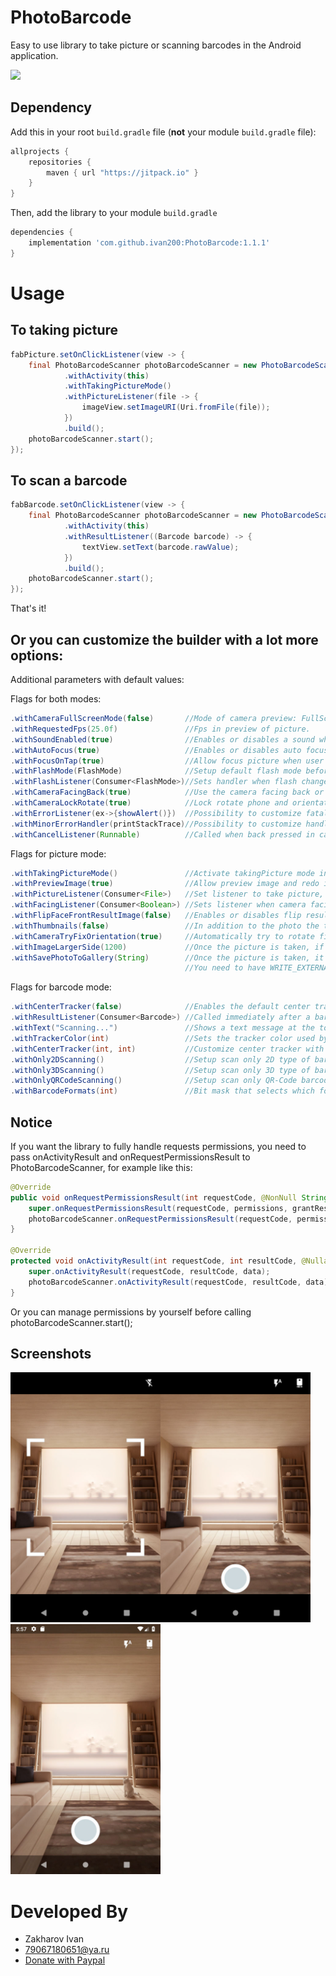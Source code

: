 # PhotoBarcode
Easy to use library to take picture or scanning barcodes in the Android application.

[![](https://jitpack.io/v/ivan200/PhotoBarcode.svg)](https://jitpack.io/#ivan200/PhotoBarcode)

## Dependency

Add this in your root `build.gradle` file (**not** your module `build.gradle` file):

```gradle
allprojects {
	repositories {
        maven { url "https://jitpack.io" }
    }
}
```

Then, add the library to your module `build.gradle`
```gradle
dependencies {
    implementation 'com.github.ivan200:PhotoBarcode:1.1.1'
}
```

# Usage

## To taking picture
```java
fabPicture.setOnClickListener(view -> {
    final PhotoBarcodeScanner photoBarcodeScanner = new PhotoBarcodeScannerBuilder()
            .withActivity(this)
            .withTakingPictureMode()
            .withPictureListener(file -> {
                imageView.setImageURI(Uri.fromFile(file));
            })
            .build();
    photoBarcodeScanner.start();
});
 ```
 
## To scan a barcode
```java
fabBarcode.setOnClickListener(view -> {
    final PhotoBarcodeScanner photoBarcodeScanner = new PhotoBarcodeScannerBuilder()
            .withActivity(this)
            .withResultListener((Barcode barcode) -> {
                textView.setText(barcode.rawValue);
            })
            .build();
    photoBarcodeScanner.start();
});
 ```
That's it!

## Or you can customize the builder with a lot more options:
Additional parameters with default values:

Flags for both modes:
```java
.withCameraFullScreenMode(false)       //Mode of camera preview: FullScreen - 16/9 with horizontal crop, or otherwise 4/3 with screen fit
.withRequestedFps(25.0f)               //Fps in preview of picture.
.withSoundEnabled(true)                //Enables or disables a sound whenever picture taken or a barcode is scanned
.withAutoFocus(true)                   //Enables or disables auto focusing on the camera
.withFocusOnTap(true)                  //Allow focus picture when user tap on screen
.withFlashMode(FlashMode)              //Setup default flash mode before open camera
.withFlashListener(Consumer<FlashMode>)//Sets handler when flash changed (for ability to save the last used flash mode in settings)
.withCameraFacingBack(true)            //Use the camera facing back or front
.withCameraLockRotate(true)            //Lock rotate phone and orientation in camera activity (to avoid recreating view)
.withErrorListener(ex->{showAlert()})  //Possibility to customize fatal exceptions occured 
.withMinorErrorHandler(printStackTrace)//Possibility to customize handler of non fatal exceptions
.withCancelListener(Runnable)          //Called when back pressed in camera activity or dialog for request permission is cancelled  
```

Flags for picture mode:
```java
.withTakingPictureMode()               //Activate takingPicture mode instead of taking barcode (barcode mode is default)
.withPreviewImage(true)                //Allow preview image and redo it before it returned
.withPictureListener(Consumer<File>)   //Set listener to take picture, file will saved in context.getFilesDir()/photos
.withFacingListener(Consumer<Boolean>) //Sets listener when camera facing changed (for ability to save the last used camera facing in settings)
.withFlipFaceFrontResultImage(false)   //Enables or disables flip result image of facing front camera
.withThumbnails(false)                 //In addition to the photo the thumbnail will be saved too (in context.getFilesDir()/thumbnails)
.withCameraTryFixOrientation(true)     //Automatically try to rotate final image by phone sensors
.withImageLargerSide(1200)             //Once the picture is taken, if its too big, it automatically resizes by the maximum side
.withSavePhotoToGallery(String)        //Once the picture is taken, it automatically saved into phone gallery as well (DCIM directory)
                                       //You need to have WRITE_EXTERNAL_STORAGE and READ_EXTERNAL_STORAGE permissions in your manifest file to use it
```

Flags for barcode mode:
```java
.withCenterTracker(false)              //Enables the default center tracker (white square in screen)
.withResultListener(Consumer<Barcode>) //Called immediately after a barcode was scanned
.withText("Scanning...")               //Shows a text message at the top of the barcode scanner
.withTrackerColor(int)                 //Sets the tracker color used by the barcode scanner (default is "#F44336")
.withCenterTracker(int, int)           //Customize center tracker with a custom drawable resource
.withOnly2DScanning()                  //Setup scan only 2D type of barcodes
.withOnly3DScanning()                  //Setup scan only 3D type of barcodes
.withOnlyQRCodeScanning()              //Setup scan only QR-Code barcodes
.withBarcodeFormats(int)               //Bit mask that selects which formats this barcode detector should recognize.
```

## Notice
If you want the library to fully handle requests permissions, 
you need to pass onActivityResult and onRequestPermissionsResult to PhotoBarcodeScanner, for example like this:
```java
@Override
public void onRequestPermissionsResult(int requestCode, @NonNull String[] permissions, @NonNull int[] grantResults) {
    super.onRequestPermissionsResult(requestCode, permissions, grantResults);
    photoBarcodeScanner.onRequestPermissionsResult(requestCode, permissions, grantResults);
}

@Override
protected void onActivityResult(int requestCode, int resultCode, @Nullable Intent data) {
    super.onActivityResult(requestCode, resultCode, data);
    photoBarcodeScanner.onActivityResult(requestCode, resultCode, data);
}
```
Or you can manage permissions by yourself before calling photoBarcodeScanner.start();

## Screenshots
<img src='screens/take_barcode.jpg' width='240'/><img src='screens/take_picture.jpg' width='240'/><img src='screens/take_picture_full.jpg' width='240'/>

# Developed By

* Zakharov Ivan
* 79067180651@ya.ru
* [Donate with Paypal](https://www.paypal.me/ivanz200)